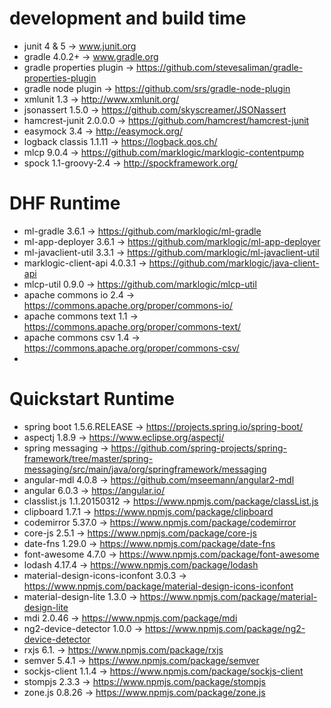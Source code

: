 # development and build time 
- junit 4 & 5 -> www.junit.org
- gradle 4.0.2+ -> www.gradle.org
- gradle properties plugin -> https://github.com/stevesaliman/gradle-properties-plugin
- gradle node plugin -> https://github.com/srs/gradle-node-plugin
- xmlunit 1.3 -> http://www.xmlunit.org/
- jsonassert 1.5.0 -> https://github.com/skyscreamer/JSONassert
- hamcrest-junit 2.0.0.0 -> https://github.com/hamcrest/hamcrest-junit
- easymock 3.4 -> http://easymock.org/
- logback classis 1.1.11 -> https://logback.qos.ch/
- mlcp 9.0.4 -> https://github.com/marklogic/marklogic-contentpump
- spock 1.1-groovy-2.4 -> http://spockframework.org/

# DHF Runtime
- ml-gradle 3.6.1 -> https://github.com/marklogic/ml-gradle
- ml-app-deployer 3.6.1 -> https://github.com/marklogic/ml-app-deployer
- ml-javaclient-util 3.3.1 -> https://github.com/marklogic/ml-javaclient-util
- marklogic-client-api 4.0.3.1 -> https://github.com/marklogic/java-client-api
- mlcp-util 0.9.0 -> https://github.com/marklogic/mlcp-util
- apache commons io 2.4 -> https://commons.apache.org/proper/commons-io/
- apache commons text 1.1 -> https://commons.apache.org/proper/commons-text/
- apache commons csv 1.4 -> https://commons.apache.org/proper/commons-csv/
-

# Quickstart Runtime
- spring boot 1.5.6.RELEASE -> https://projects.spring.io/spring-boot/
- aspectj 1.8.9 -> https://www.eclipse.org/aspectj/
- spring messaging -> https://github.com/spring-projects/spring-framework/tree/master/spring-messaging/src/main/java/org/springframework/messaging
- angular-mdl 4.0.8 -> https://github.com/mseemann/angular2-mdl
- angular 6.0.3 -> https://angular.io/
- classlist.js 1.1.20150312 -> https://www.npmjs.com/package/classList.js
- clipboard 1.7.1 -> https://www.npmjs.com/package/clipboard
- codemirror 5.37.0 -> https://www.npmjs.com/package/codemirror
- core-js 2.5.1 -> https://www.npmjs.com/package/core-js
- date-fns 1.29.0 -> https://www.npmjs.com/package/date-fns
- font-awesome 4.7.0 -> https://www.npmjs.com/package/font-awesome
- lodash 4.17.4 -> https://www.npmjs.com/package/lodash
- material-design-icons-iconfont 3.0.3 -> https://www.npmjs.com/package/material-design-icons-iconfont
- material-design-lite 1.3.0 -> https://www.npmjs.com/package/material-design-lite
- mdi 2.0.46 -> https://www.npmjs.com/package/mdi
- ng2-device-detector 1.0.0 -> https://www.npmjs.com/package/ng2-device-detector
- rxjs 6.1. -> https://www.npmjs.com/package/rxjs
- semver 5.4.1 -> https://www.npmjs.com/package/semver
- sockjs-client 1.1.4 -> https://www.npmjs.com/package/sockjs-client
- stompjs 2.3.3 -> https://www.npmjs.com/package/stompjs
- zone.js 0.8.26 -> https://www.npmjs.com/package/zone.js
